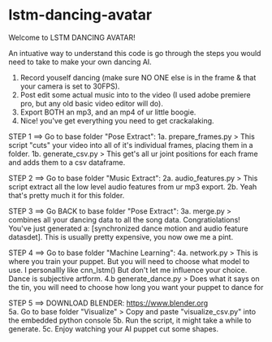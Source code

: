 # lstm-dancing-avatar

Welcome to LSTM DANCING AVATAR! 

An intuative way to understand this code is go through the steps you would need to take to make your own dancing AI.

1. Record youself dancing (make sure NO ONE else is in the frame & that your camera is set to 30FPS).
2. Post edit some actual music into to the video (I used adobe premiere pro, but any old basic video editor will do). 
3. Export BOTH an mp3, and an mp4 of ur little boogie.
4. Nice! you've get everything you need to get crackalaking.

STEP 1 ==> Go to base folder "Pose Extract":
           1a. prepare_frames.py > This script "cuts" your video into all of it's individual frames, placing them in a folder.
           1b. generate_csv.py > This get's all ur joint positions for each frame and adds them to a csv dataframe.
   
STEP 2 ==> Go to base folder "Music Extract":
            2a. audio_features.py > This script extract all the low level audio features from ur mp3 export.
            2b. Yeah that's pretty much it for this folder. 
 
STEP 3 ==> Go BACK to base folder "Pose Extract": 
            3a. merge.py > combines all your dancing data to all the song data. Congratiolations! You've just generated a:
                           [synchronized dance motion and audio feature datasdet]. This is usually pretty expensive, you now owe me a pint.
                       
STEP 4 ==> Go to base folder "Machine Learning":
            4a. network.py > This is where you train your puppet. But you will need to choose what model to use. I personallly like cnn_lstm()
                              But don't let me influence your choice. Dance is subjective artform.
            4.b generate_dance.py > Does what it says on the tin, you will need to choose how long you want your puppet to dance for 

STEP 5 ==> DOWNLOAD BLENDER: https://www.blender.org     
            5a. Go to base folder "Visualize" > Copy and paste "visualize_csv.py" into the embedded python console
            5b. Run the script, it might take a while to generate.
            5c. Enjoy watching your AI puppet cut some shapes.
            
            
            
